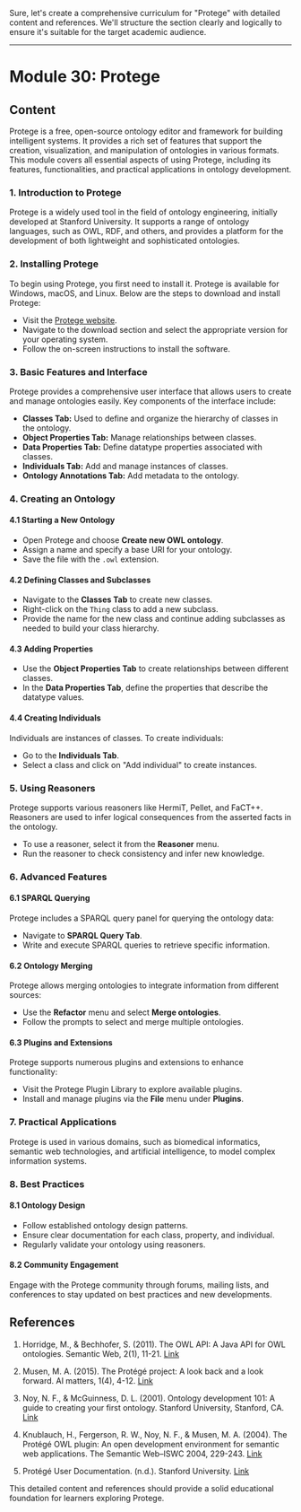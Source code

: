 Sure, let's create a comprehensive curriculum for "Protege" with detailed content and references. We'll structure the section clearly and logically to ensure it's suitable for the target academic audience.

---

# Module 30: Protege

## Content

Protege is a free, open-source ontology editor and framework for building intelligent systems. It provides a rich set of features that support the creation, visualization, and manipulation of ontologies in various formats. This module covers all essential aspects of using Protege, including its features, functionalities, and practical applications in ontology development.

### 1. Introduction to Protege

Protege is a widely used tool in the field of ontology engineering, initially developed at Stanford University. It supports a range of ontology languages, such as OWL, RDF, and others, and provides a platform for the development of both lightweight and sophisticated ontologies.

### 2. Installing Protege

To begin using Protege, you first need to install it. Protege is available for Windows, macOS, and Linux. Below are the steps to download and install Protege:
 
- Visit the [Protege website](https://protege.stanford.edu/).
- Navigate to the download section and select the appropriate version for your operating system.
- Follow the on-screen instructions to install the software.

### 3. Basic Features and Interface

Protege provides a comprehensive user interface that allows users to create and manage ontologies easily. Key components of the interface include:

- **Classes Tab:** Used to define and organize the hierarchy of classes in the ontology.
- **Object Properties Tab:** Manage relationships between classes.
- **Data Properties Tab:** Define datatype properties associated with classes.
- **Individuals Tab:** Add and manage instances of classes.
- **Ontology Annotations Tab:** Add metadata to the ontology.

### 4. Creating an Ontology

#### 4.1 Starting a New Ontology

- Open Protege and choose **Create new OWL ontology**.
- Assign a name and specify a base URI for your ontology.
- Save the file with the `.owl` extension.

#### 4.2 Defining Classes and Subclasses

- Navigate to the **Classes Tab** to create new classes.
- Right-click on the `Thing` class to add a new subclass.
- Provide the name for the new class and continue adding subclasses as needed to build your class hierarchy.

#### 4.3 Adding Properties

- Use the **Object Properties Tab** to create relationships between different classes.
- In the **Data Properties Tab**, define the properties that describe the datatype values.

#### 4.4 Creating Individuals

Individuals are instances of classes. To create individuals:

- Go to the **Individuals Tab**.
- Select a class and click on "Add individual" to create instances.

### 5. Using Reasoners

Protege supports various reasoners like HermiT, Pellet, and FaCT++. Reasoners are used to infer logical consequences from the asserted facts in the ontology.

- To use a reasoner, select it from the **Reasoner** menu.
- Run the reasoner to check consistency and infer new knowledge.

### 6. Advanced Features

#### 6.1 SPARQL Querying

Protege includes a SPARQL query panel for querying the ontology data:

- Navigate to **SPARQL Query Tab**.
- Write and execute SPARQL queries to retrieve specific information.

#### 6.2 Ontology Merging

Protege allows merging ontologies to integrate information from different sources:

- Use the **Refactor** menu and select **Merge ontologies**.
- Follow the prompts to select and merge multiple ontologies.

#### 6.3 Plugins and Extensions

Protege supports numerous plugins and extensions to enhance functionality:

- Visit the Protege Plugin Library to explore available plugins.
- Install and manage plugins via the **File** menu under **Plugins**.

### 7. Practical Applications

Protege is used in various domains, such as biomedical informatics, semantic web technologies, and artificial intelligence, to model complex information systems.

### 8. Best Practices

#### 8.1 Ontology Design

- Follow established ontology design patterns.
- Ensure clear documentation for each class, property, and individual.
- Regularly validate your ontology using reasoners.

#### 8.2 Community Engagement

Engage with the Protege community through forums, mailing lists, and conferences to stay updated on best practices and new developments.

## References

1. Horridge, M., & Bechhofer, S. (2011). The OWL API: A Java API for OWL ontologies. Semantic Web, 2(1), 11-21. [Link](https://content.iospress.com/articles/semantic-web/sw024)

2. Musen, M. A. (2015). The Protégé project: A look back and a look forward. AI matters, 1(4), 4-12. [Link](https://doi.org/10.1145/2757001.2757003)

3. Noy, N. F., & McGuinness, D. L. (2001). Ontology development 101: A guide to creating your first ontology. Stanford University, Stanford, CA. [Link](https://protege.stanford.edu/publications/ontology_development/ontology101.pdf)

4. Knublauch, H., Fergerson, R. W., Noy, N. F., & Musen, M. A. (2004). The Protégé OWL plugin: An open development environment for semantic web applications. The Semantic Web–ISWC 2004, 229-243. [Link](https://link.springer.com/chapter/10.1007/978-3-540-30475-3_17)

5. Protégé User Documentation. (n.d.). Stanford University. [Link](https://protege.stanford.edu/products.php#desktop-protege)

This detailed content and references should provide a solid educational foundation for learners exploring Protege.